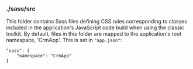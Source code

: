 ### ./sass/src

This folder contains Sass files defining CSS rules corresponding to classes
included in the application's JavaScript code build when using the classic toolkit.
By default, files in this folder are mapped to the application's root namespace, 'CrmApp'.
This is set in `"app.json"`:

    "sass": {
        "namespace": "CrmApp"
    }